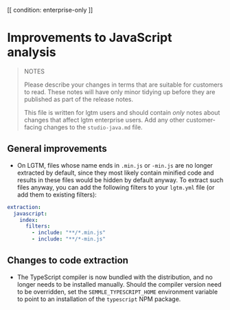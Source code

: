 [[ condition: enterprise-only ]]

# Improvements to JavaScript analysis

> NOTES
>
> Please describe your changes in terms that are suitable for
> customers to read. These notes will have only minor tidying up
> before they are published as part of the release notes.
>
> This file is written for lgtm users and should contain *only*
> notes about changes that affect lgtm enterprise users. Add
> any other customer-facing changes to the `studio-java.md`
> file.
>

## General improvements

* On LGTM, files whose name ends in `.min.js` or `-min.js` are no longer extracted by default, since they most likely contain minified code and results in these files would be hidden by default anyway. To extract such files anyway, you can add the following filters to your `lgtm.yml` file (or add them to existing filters):

```yaml
extraction:
  javascript:
    index:
      filters:
        - include: "**/*.min.js"
        - include: "**/*-min.js"
```

## Changes to code extraction

* The TypeScript compiler is now bundled with the distribution, and no longer needs to be installed manually.
  Should the compiler version need to be overridden, set the `SEMMLE_TYPESCRIPT_HOME` environment variable to
  point to an installation of the `typescript` NPM package.
